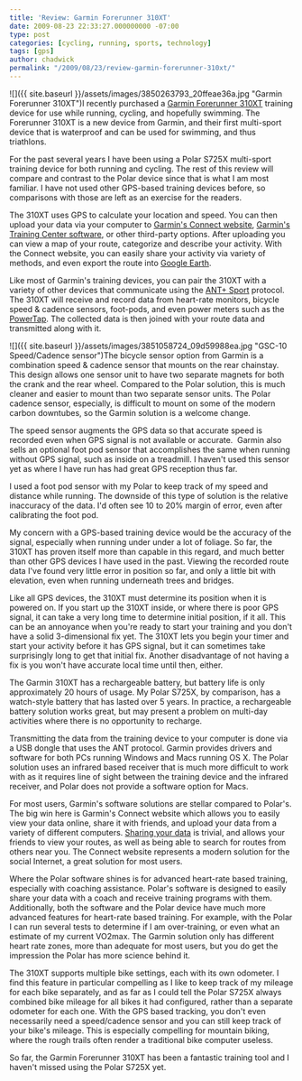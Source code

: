 ```yaml
---
title: 'Review: Garmin Forerunner 310XT'
date: 2009-08-23 22:33:27.000000000 -07:00
type: post
categories: [cycling, running, sports, technology]
tags: [gps]
author: chadwick
permalink: "/2009/08/23/review-garmin-forerunner-310xt/"
---
```

![]({{ site.baseurl }}/assets/images/3850263793_20ffeae36a.jpg "Garmin
Forerunner 310XT")I recently purchased a [Garmin Forerunner
310XT](https://buy.garmin.com/shop/shop.do?pID=27335&ra=true) training device
for use while running, cycling, and hopefully swimming. The Forerunner 310XT
is a new device from Garmin, and their first multi-sport device that is
waterproof and can be used for swimming, and thus triathlons.

For the past several years I have been using a Polar S725X multi-sport
training device for both running and cycling. The rest of this review will
compare and contrast to the Polar device since that is what I am most
familiar. I have not used other GPS-based training devices before, so
comparisons with those are left as an exercise for the readers.

The 310XT uses GPS to calculate your location and speed. You can then upload
your data via your computer to [Garmin's Connect
website](http://connect.garmin.com/), [Garmin's Training Center
software](http://www.garmin.com/products/trainingcenter/), or other
third-party options. After uploading you can view a map of your route,
categorize and describe your activity. With the Connect website, you can
easily share your activity via variety of methods, and even export the route
into [Google Earth](http://earth.google.com/).

Like most of Garmin's training devices, you can pair the 310XT with a variety
of other devices that communicate using the [ANT+
Sport](http://www.thisisant.com/ant/ant-in-sport) protocol. The 310XT will
receive and record data from heart-rate monitors, bicycle speed & cadence
sensors, foot-pods, and even power meters such as the
[PowerTap](http://www.cycleops.com/products/power-meters.html).&nbsp;The
collected data is then joined with your route data and transmitted along with
it.

![]({{ site.baseurl }}/assets/images/3851058724_09d59988ea.jpg "GSC-10
Speed/Cadence sensor")The bicycle sensor option from Garmin is a combination
speed & cadence sensor that mounts on the rear chainstay. This design allows
one sensor unit to have two separate magnets for both the crank and the rear
wheel. Compared to the Polar solution, this is much cleaner and easier to
mount than two separate sensor units. The Polar cadence sensor, especially, is
difficult to mount on some of the modern carbon downtubes, so the Garmin
solution is a welcome change.

The speed sensor augments the GPS data so that accurate speed is recorded even
when GPS signal is not available or accurate.&nbsp; Garmin also sells an
optional foot pod sensor that accomplishes the same when running without GPS
signal, such as inside on a treadmill. I haven't used this sensor yet as where
I have run has had great GPS reception thus far.

I used a foot pod sensor with my Polar to keep track of my speed and distance
while running. The downside of this type of solution is the relative
inaccuracy of the data. I'd often see 10 to 20% margin of error, even after
calibrating the foot pod.

My concern with a GPS-based training device would be the accuracy of the
signal, especially when running under under a lot of foliage. So far, the
310XT has proven itself more than capable in this regard, and much better than
other GPS devices I have used in the past. Viewing the recorded route data
I've found very little error in position so far, and only a little bit with
elevation, even when running underneath trees and bridges.

Like all GPS devices, the 310XT must determine its position when it is powered
on. If you start up the 310XT inside, or where there is poor GPS signal, it
can take a very long time to determine initial position, if it all. This can
be an annoyance when you're ready to start your training and you don't have a
solid 3-dimensional fix yet. The 310XT lets you begin your timer and start
your activity before it has GPS signal, but it can sometimes take surprisingly
long to get that initial fix. Another disadvantage of not having a fix is you
won't have accurate local time until then, either.

The Garmin 310XT has a rechargeable battery, but battery life is only
approximately 20 hours of usage. My Polar S725X, by comparison, has a
watch-style battery that has lasted over 5 years. In practice, a rechargeable
battery solution works great, but may present a problem on multi-day
activities where there is no opportunity to recharge.

Transmitting the data from the training device to your computer is done via a
USB dongle that uses the ANT protocol. Garmin provides drivers and software
for both PCs running Windows and Macs running OS X. The Polar solution uses an
infrared based receiver that is much more difficult to work with as it
requires line of sight between the training device and the infrared receiver,
and Polar does not provide a software option for Macs.

For most users, Garmin's software solutions are stellar compared to Polar's.
The big win here is Garmin's Connect website which allows you to easily view
your data online, share it with friends, and upload your data from a variety
of different computers. [Sharing your
data](http://connect.garmin.com/activity/11656145) is trivial, and allows your
friends to view your routes, as well as being able to search for routes from
others near you. The Connect website represents a modern solution for the
social Internet, a great solution for most users.

Where the Polar software shines is for advanced heart-rate based training,
especially with coaching assistance. Polar's software is designed to easily
share your data with a coach and receive training programs with them.
Additionally, both the software and the Polar device have much more advanced
features for heart-rate based training. For example, with the Polar I can run
several tests to determine if I am over-training, or even what an estimate of
my current VO2max. The Garmin solution only has different heart rate zones,
more than adequate for most users, but you do get the impression the Polar has
more science behind it.

The 310XT supports multiple bike settings, each with its own odometer. I find
this feature in particular compelling as I like to keep track of my mileage
for each bike separately, and as far as I could tell the Polar S725X always
combined bike mileage for all bikes it had configured, rather than a separate
odometer for each one. With the GPS based tracking, you don't even necessarily
need a speed/cadence sensor and you can still keep track of your bike's
mileage. This is especially compelling for mountain biking, where the rough
trails often render a traditional bike computer useless.

So far, the Garmin Forerunner 310XT has been a fantastic training tool and I
haven't missed using the Polar S725X yet.

